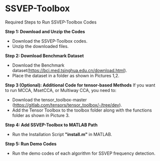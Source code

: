# SSVEP-Toolbox
Required Steps to Run SSVEP-Toolbox Codes

**Step 1: Download and Unzip the Codes**
- Download the SSVEP-Toolbox codes.
-  Unzip the downloaded files.

**Step 2: Download Benchmark Dataset**
- Download the Benchmark dataset(https://bci.med.tsinghua.edu.cn/download.html). 
- Place the dataset in a folder as shown in Pictures 1,2.

**Step 3 (Optional): Additional Code for tensor-based Methods**
If you want to run MCCA, MsetCCA, or Multiway CCA, you need to:
- Download the tensor_toolbox-master (https://gitlab.com/tensors/tensor_toolbox/-/tree/dev). 
- Add the Tensor Toolbox to the toolbox folder along with the functions folder as shown in Picture 3.

**Step 4: Add SSVEP-Toolbox to MATLAB Path**
- Run the Installation Script **"install.m"** in MATLAB.

**Step 5: Run Demo Codes**
- Run the demo codes of each algorithm for SSVEP frequency detection.
